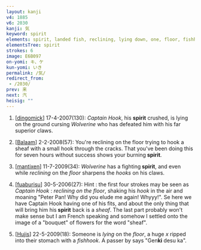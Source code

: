 ```yaml
---
layout: kanji
v4: 1885
v6: 2030
kanji: 気
keyword: spirit
elements: spirit, landed fish, reclining, lying down, one, floor, fishhook, sheaf
elementsTree: spirit
strokes: 6
image: E6B097
on-yomi: キ、ケ
kun-yomi: いき
permalink: /気/
redirect_from:
 - /2030/
prev: 来
next: 汽
heisig: ""
---
```


1) [<a href="http://kanji.koohii.com/profile/dingomick">dingomick</a>] 17-4-2007(130): <em>Captain Hook</em>, his <strong>spirit</strong> crushed, is lying on the ground cursing <em>Wolverine</em> who has defeated him with his far superior claws.

2) [<a href="http://kanji.koohii.com/profile/Balaam">Balaam</a>] 2-2-2008(57): You&#039;re reclining on the floor trying to hook a sheaf with a small hook through the cracks. That you&#039;ve been doing this for seven hours without success shows your burning<strong> spirit</strong>.

3) [<a href="http://kanji.koohii.com/profile/mantixen">mantixen</a>] 11-7-2009(34): <em>Wolverine</em> has a fighting<strong> spirit</strong>, and even while <em>reclining</em> on the <em>floor</em> sharpens the <em>hooks</em> on his claws.

4) [<a href="http://kanji.koohii.com/profile/fuaburisu">fuaburisu</a>] 30-5-2006(27): Hint : the first four strokes may be seen as <em>Captain Hook</em> : <em>reclining on the floor</em>, shaking his <em>hook</em> in the air and moaning &quot;Peter Pan! Why did you elude me again! Whyyy!&quot;. Se here we have Captain Hook having one of his fits, and about the only thing that will bring him his<strong> spirit</strong> back is a <em>sheaf</em>. The last part probably won&#039;t make sense but I am French speaking and somehow I settled onto the image of a &quot;bouquet&quot; of flowers for the word &quot;sheaf&quot;.

5) [<a href="http://kanji.koohii.com/profile/Hujis">Hujis</a>] 22-5-2009(18): Someone is <em>lying</em> on the <em>floor</em>, a huge <em>x</em> ripped into their stomach with a <em>fishhook</em>. A passer by says &quot;Gen<strong>ki</strong> desu ka&quot;.

